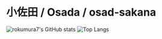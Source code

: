 # 小佐田 / Osada / osad-sakana

<img alt="rokumura7's GitHub stats" src="https://github-readme-stats.vercel.app/api?username=osad-sakana&count_private=true&show_icons=true&theme=tokyonight">
<img alt="Top Langs" src="https://github-readme-stats.vercel.app/api/top-langs/?username=osad-sakana&theme=tokyonight">

